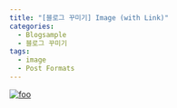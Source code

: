 ```yaml
---
title: "[블로그 꾸미기] Image (with Link)"
categories: 
  - Blogsample
  - 블로그 꾸미기
tags:
  - image
  - Post Formats
---
```


[![foo](https://live.staticflickr.com/8361/8400335147_5fabaa504c_o.jpg)](https://flic.kr/p/dNiUYB)